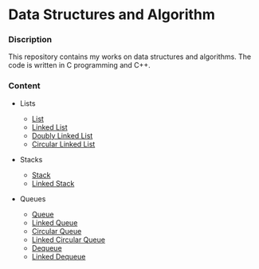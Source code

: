 # Data Structures and Algorithm

### Discription
This repository contains my works on data structures and algorithms. The code is written in C programming and C++.

### Content

- Lists
   - [List](1_Lists/list/list.c)
   - [Linked List](1_Lists/linked_list/linked_list.c)
   - [Doubly Linked List](1_Lists/doubly_linked_list/dl_list.c)
   - [Circular Linked List](1_Lists/circular_linked_list/cl_list.c)

- Stacks
   - [Stack](2_Stacks/stack/stack.c)
   - [Linked Stack](2_Stacks/linked_stack/linked_stack.c)

- Queues
   - [Queue](3_Queues/queue/queue.c)
   - [Linked Queue](3_Queues/linked_queue/linked_queue.c)
   - [Circular Queue](3_Queues/circular_queue/circular_queue.c)
   - [Linked Circular Queue](3_Queues/linked_circular_queue/linked_circular_queue.c)
   - [Dequeue](3_Queues/dequeue/dequeue.c)
   - [Linked Dequeue](3_Queues/linked_dequeue/linked_dequeue.c)

